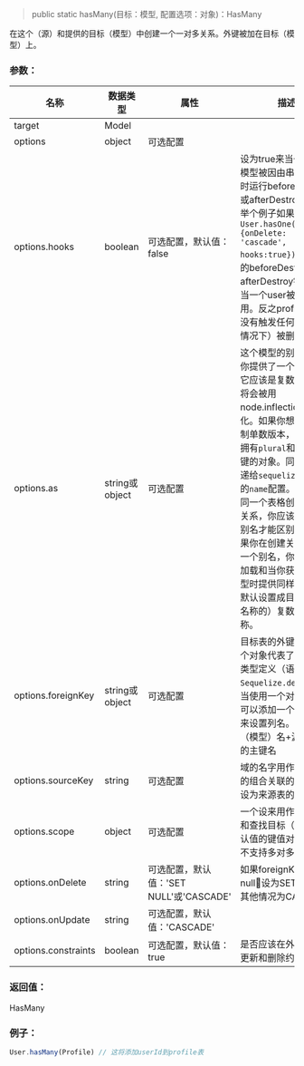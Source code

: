 > public static hasMany(目标：模型, 配置选项：对象)：HasMany

在这个（源）和提供的目标（模型）中创建一个一对多关系。外键被加在目标（模型）上。

### 参数：
名称 | 数据类型 | 属性 | 描述
-- | -- | -- | --
target | Model
options | object | 可选配置
options.hooks | boolean | 可选配置，默认值：false | 设为true来当一个关系模型被因由串联而删除时运行beforeDestory或afterDestroy钩子。举个例子如果`User.hasOne(Profile, {onDelete: 'cascade', hooks:true})`，profile的beforeDestory或afterDestroy钩子会在当一个user被删除时调用。反之profile将会在没有触发任何钩子（的情况下）被删除
options.as | string或object | 可选配置 | 这个模型的别名。如果你提供了一个字符串，它应该是复数的，然后将会被用node.inflection单数化。如果你想要自己控制单数版本，提供一个拥有`plural`和`singular`键的对象。同样可见传递给`sequelize.define`的`name`配置。如果你为同一个表格创建了多个关系，你应该提供一个别名才能区别它们。如果你在创建关联时提供一个别名，你需要在预加载和当你获取关联模型时提供同样的别名。默认设置成目标（模型名称的）复数形式的名称。
options.foreignKey | string或object | 可选配置 | 目标表的外键名称或一个对象代表了外键列的类型定义（语法参见`Sequelize.define`）。当使用一个对象时，你可以添加一个`name`属性来设置列名。默认为源（模型）名+源（模型）的主键名
options.sourceKey | string | 可选配置 | 域的名字用作来源表里的组合关联的键。默认设为来源表的主键。
options.scope | object | 可选配置 | 一个设来用作关系创建和查找目标（模型）默认值的键值对。（sqlite不支持多对多）
options.onDelete | string | 可选配置，默认值：'SET NULL'或'CASCADE' | 如果foreignKey允许null设为SET NULL，其他情况为CASCADE
options.onUpdate | string | 可选配置，默认值：'CASCADE'
options.constraints | boolean | 可选配置，默认值：true | 是否应该在外键上启用更新和删除约束。

### 返回值：
HasMany

### 例子：
```js
User.hasMany(Profile) // 这将添加userId到profile表
```